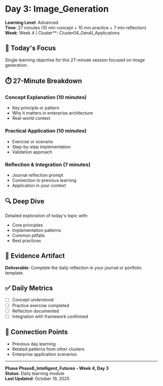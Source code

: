 # Day 3: Image_Generation

**Learning Level**: Advanced  
**Time**: 27 minutes (10 min concept + 10 min practice + 7 min reflection)  
**Week**: Week 4 | Cluster**: Cluster04_GenAI_Applications

## 🎯 Today's Focus

Single learning objective for this 27-minute session focused on image generation.

## ⏱️ 27-Minute Breakdown

### Concept Explanation (10 minutes)

- Key principle or pattern
- Why it matters in enterprise architecture
- Real-world context

### Practical Application (10 minutes)

- Exercise or scenario
- Step-by-step implementation
- Validation approach

### Reflection & Integration (7 minutes)

- Journal reflection prompt
- Connection to previous learning
- Application in your context

## 🔍 Deep Dive

Detailed exploration of today's topic with:

- Core principles
- Implementation patterns
- Common pitfalls
- Best practices

## 💼 Evidence Artifact

**Deliverable**: Complete the daily reflection in your journal or portfolio template.

## ✅ Daily Metrics

- [ ] Concept understood
- [ ] Practice exercise completed
- [ ] Reflection documented
- [ ] Integration with framework confirmed

## 🔗 Connection Points

- Previous day learning
- Related patterns from other clusters
- Enterprise application scenarios

---

**Phase Phase8_Intelligent_Futures - Week 4, Day 3**  
**Status**: Daily learning module  
**Last Updated**: October 19, 2025
